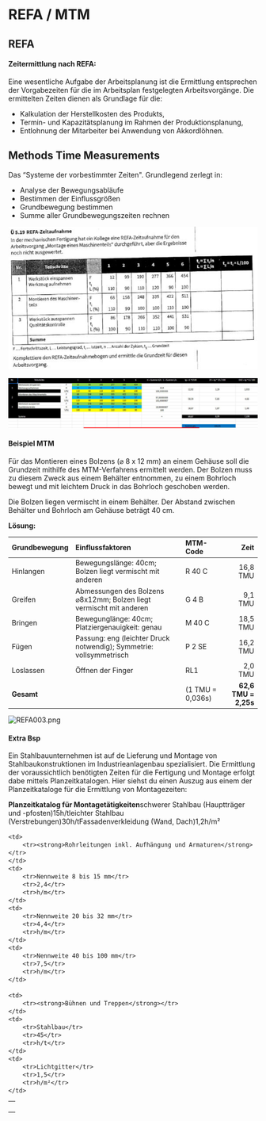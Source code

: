 REFA / MTM
====

REFA
----

#### Zeitermittlung nach REFA:

Eine wesentliche Aufgabe der Arbeitsplanung ist die Ermittlung entsprechen der Vorgabezeiten für die im Arbeitsplan festgelegten 
Arbeitsvorgänge. Die ermittelten Zeiten dienen als Grundlage für die:

- Kalkulation der Herstellkosten des Produkts,
- Termin- und Kapazitätsplanung im Rahmen der Produktionsplanung,
- Entlohnung der Mitarbeiter bei Anwendung von Akkordlöhnen. 

Methods Time Measurements
----

Das “Systeme der vorbestimmter Zeiten".  Grundlegend zerlegt in:

- Analyse der Bewegungsabläufe
- Bestimmen der Einflussgrößen
- Grundbewegung bestimmen
- Summe aller Grundbewegungszeiten rechnen

![Bsp REFA001.png](./images/refa001.png)

![Lösung REFA002.png](./images/refa002.png)

#### Beispiel MTM

Für das Montieren eines Bolzens (⌀ 8 x 12 mm) an einem Gehäuse soll die Grundzeit mithilfe des MTM-Verfahrens ermittelt werden. Der Bolzen muss zu diesem Zweck aus einem Behälter entnommen, zu einem Bohrloch bewegt und mit leichtem Druck in das Bohrloch geschoben werden.

Die Bolzen liegen vermischt in einem Behälter. Der Abstand zwischen Behälter und Bohrloch am Gehäuse beträgt 40 cm.

**Lösung:**

| Grundbewegung | Einflussfaktoren | MTM-Code | Zeit |
|:------------- |:---------------- |:-------- | ----:|
| Hinlangen     | Bewegungslänge: 40cm; Bolzen liegt vermischt mit anderen | R 40 C | 16,8 TMU |
| Greifen       | Abmessungen des Bolzens ⌀8x12mm; Bolzen liegt vermischt mit anderen | G 4 B | 9,1 TMU |
| Bringen       | Bewegunglänge: 40cm; Platziergenauigkeit: genau | M 40 C | 18,5 TMU |
| Fügen         | Passung: eng (leichter Druck notwendig); Symmetrie: vollsymmetrisch | P 2 SE | 16,2 TMU |
| Loslassen     | Öffnen der Finger | RL1 | 2,0 TMU |
| **Gesamt**    |     | (1 TMU = 0,036s) | **62,6 TMU = 2,25s** |

![REFA003.png](./refea003.png)

#### Extra Bsp

Ein Stahlbauunternehmen ist auf de Lieferung und Montage von Stahlbaukonstruktionen im Industrieanlagenbau spezialisiert. Die Ermittlung der voraussichtlich benötigten Zeiten für die Fertigung und Montage erfolgt dabe mittels Planzeitkatalogen. Hier siehst du einen Auszug aus einem der Planzeitkataloge für die Ermittlung von Montagezeiten:

<table>
	<td>
		<tr><strong>Planzeitkatalog für Montagetätigkeiten</strong></tr>
	</td>
	<td>
		<tr>schwerer Stahlbau (Hauptträger und -pfosten)</tr>
		<tr>15</tr>
		<tr>h/t</tr>
	</td>
	<td>
		<tr>leichter Stahlbau (Verstrebungen)</tr>
		<tr>30</tr>
		<tr>h/t</tr>
	</td>
	<td>
		<tr>Fassadenverkleidung (Wand, Dach)</tr>
		<tr>1,2</tr>
		<tr>h/m²</tr>
	</td>
	
	<td>
		<tr><strong>Rohrleitungen inkl. Aufhängung und Armaturen</strong></tr>
	</td>
	<td>
		<tr>Nennweite 8 bis 15 mm</tr>
		<tr>2,4</tr>
		<tr>h/m</tr>
	</td>
	<td>
		<tr>Nennweite 20 bis 32 mm</tr>
		<tr>4,4</tr>
		<tr>h/m</tr>
	</td>
	<td>
		<tr>Nennweite 40 bis 100 mm</tr>
		<tr>7,5</tr>
		<tr>h/m</tr>
	</td>
	
	<td>
		<tr><strong>Bühnen und Treppen</strong></tr>
	</td>
	<td>
		<tr>Stahlbau</tr>
		<tr>45</tr>
		<tr>h/t</tr>
	</td>
	<td>
		<tr>Lichtgitter</tr>
		<tr>1,5</tr>
		<tr>h/m²</tr>
	</td>
</table>
